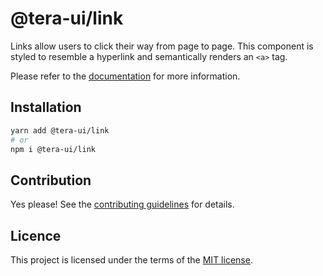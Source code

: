 # @tera-ui/link

Links allow users to click their way from page to page. This component is styled to resemble a hyperlink and semantically renders an `<a>` tag.

Please refer to the [documentation](https://nextui.org/docs/components/link) for more information.

## Installation

```sh
yarn add @tera-ui/link
# or
npm i @tera-ui/link
```

## Contribution

Yes please! See the
[contributing guidelines](https://github.com/nextui-org/nextui/blob/master/CONTRIBUTING.md)
for details.

## Licence

This project is licensed under the terms of the
[MIT license](https://github.com/nextui-org/nextui/blob/master/LICENSE).
